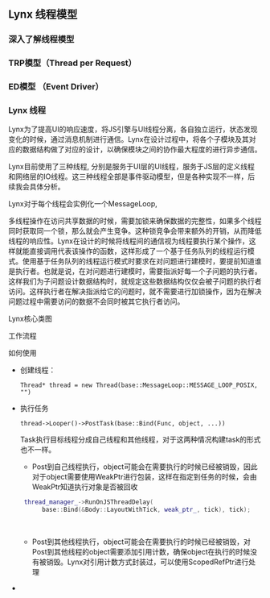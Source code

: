 ## Lynx 线程模型

### 深入了解线程模型



### TRP模型（Thread per Request）

### ED模型 （Event Driver）



### Lynx 线程

Lynx为了提高UI的响应速度，将JS引擎与UI线程分离，各自独立运行，状态发现变化的时候，通过消息机制进行通信。Lynx在设计过程中，将各个子模块及其对应的数据结构做了对应的设计，以确保模块之间的协作最大程度的进行异步通信。

Lynx目前使用了三种线程, 分别是服务于UI层的UI线程，服务于JS层的定义线程和网络层的IO线程。这三种线程全部是事件驱动模型，但是各种实现不一样，后续我会具体分析。

Lynx对于每个线程会实例化一个MessageLoop,

多线程操作在访问共享数据的时候，需要加锁来确保数据的完整性，如果多个线程同时获取同一个锁，那么就会产生竞争。这种锁竞争会带来额外的开销，从而降低线程的响应性。Lynx在设计的时候将线程间的通信视为线程要执行某个操作，这样就能直接调用代表该操作的函数，这样形成了一个基于任务队列的线程运行模式。使用基于任务队列的线程运行模式时要求在对问题进行建模时，要提前知道谁是执行者。也就是说，在对问题进行建模时，需要指派好每一个子问题的执行者。这样我们为子问题设计数据结构时，就规定这些数据结构仅仅会被子问题的执行者访问。这样执行者在解决指派给它的问题时，就不需要进行加锁操作，因为在解决问题过程中需要访问的数据不会同时被其它执行者访问。

Lynx核心类图



工作流程



如何使用

* 创建线程：

  ```
  Thread* thread = new Thread(base::MessageLoop::MESSAGE_LOOP_POSIX, "")
  ```


* 执行任务

  ```
  thread->Looper()->PostTask(base::Bind(Func, object, ...))
  ```

  Task执行目标线程分成自己线程和其他线程，对于这两种情况构建task的形式也不一样。

  * Post到自己线程执行，object可能会在需要执行的时候已经被销毁，因此对于object需要使用WeakPtr进行包装，这样在指定到任务的时候，会由WeakPtr知道执行对象是否被回收

  ```c++
   thread_manager_->RunOnJSThreadDelay(
        base::Bind(&Body::LayoutWithTick, weak_ptr_, tick), tick);
  ```

  ​

  * Post到其他线程执行，object可能会在需要执行的时候已经被销毁，对Post到其他线程的object需要添加引用计数，确保object在执行的时候没有被销毁。Lynx对引用计数方式封装过，可以使用ScopedRefPtr进行处理

* ​











